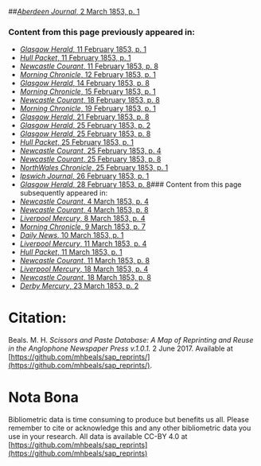 ##[*Aberdeen Journal*, 2 March 1853, p. 1](https://mhbeals.github.io/sap_html/Aberdeen-Journal/Aberdeen-Journal-2-March-1853-p-1)

### Content from this page previously appeared in:
+ [*Glasgow Herald*, 11 February 1853, p. 1](https://mhbeals.github.io/sap_html/Glasgow-Herald/Glasgow-Herald-11-February-1853-p-1)
+ [*Hull Packet*, 11 February 1853, p. 1](https://mhbeals.github.io/sap_html/Hull-Packet/Hull-Packet-11-February-1853-p-1)
+ [*Newcastle Courant*, 11 February 1853, p. 8](https://mhbeals.github.io/sap_html/Newcastle-Courant/Newcastle-Courant-11-February-1853-p-8)
+ [*Morning Chronicle*, 12 February 1853, p. 1](https://mhbeals.github.io/sap_html/Morning-Chronicle/Morning-Chronicle-12-February-1853-p-1)
+ [*Glasgow Herald*, 14 February 1853, p. 8](https://mhbeals.github.io/sap_html/Glasgow-Herald/Glasgow-Herald-14-February-1853-p-8)
+ [*Morning Chronicle*, 15 February 1853, p. 1](https://mhbeals.github.io/sap_html/Morning-Chronicle/Morning-Chronicle-15-February-1853-p-1)
+ [*Newcastle Courant*, 18 February 1853, p. 8](https://mhbeals.github.io/sap_html/Newcastle-Courant/Newcastle-Courant-18-February-1853-p-8)
+ [*Morning Chronicle*, 19 February 1853, p. 1](https://mhbeals.github.io/sap_html/Morning-Chronicle/Morning-Chronicle-19-February-1853-p-1)
+ [*Glasgow Herald*, 21 February 1853, p. 8](https://mhbeals.github.io/sap_html/Glasgow-Herald/Glasgow-Herald-21-February-1853-p-8)
+ [*Glasgow Herald*, 25 February 1853, p. 2](https://mhbeals.github.io/sap_html/Glasgow-Herald/Glasgow-Herald-25-February-1853-p-2)
+ [*Glasgow Herald*, 25 February 1853, p. 8](https://mhbeals.github.io/sap_html/Glasgow-Herald/Glasgow-Herald-25-February-1853-p-8)
+ [*Hull Packet*, 25 February 1853, p. 1](https://mhbeals.github.io/sap_html/Hull-Packet/Hull-Packet-25-February-1853-p-1)
+ [*Newcastle Courant*, 25 February 1853, p. 4](https://mhbeals.github.io/sap_html/Newcastle-Courant/Newcastle-Courant-25-February-1853-p-4)
+ [*Newcastle Courant*, 25 February 1853, p. 8](https://mhbeals.github.io/sap_html/Newcastle-Courant/Newcastle-Courant-25-February-1853-p-8)
+ [*NorthWales Chronicle*, 25 February 1853, p. 1](https://mhbeals.github.io/sap_html/NorthWales-Chronicle/NorthWales-Chronicle-25-February-1853-p-1)
+ [*Ipswich Journal*, 26 February 1853, p. 1](https://mhbeals.github.io/sap_html/Ipswich-Journal/Ipswich-Journal-26-February-1853-p-1)
+ [*Glasgow Herald*, 28 February 1853, p. 8](https://mhbeals.github.io/sap_html/Glasgow-Herald/Glasgow-Herald-28-February-1853-p-8)### Content from this page subsequently appeared in:
+ [*Newcastle Courant*, 4 March 1853, p. 4](https://mhbeals.github.io/sap_html/Newcastle-Courant/Newcastle-Courant-4-March-1853-p-4)
+ [*Newcastle Courant*, 4 March 1853, p. 8](https://mhbeals.github.io/sap_html/Newcastle-Courant/Newcastle-Courant-4-March-1853-p-8)
+ [*Liverpool Mercury*, 8 March 1853, p. 4](https://mhbeals.github.io/sap_html/Liverpool-Mercury/Liverpool-Mercury-8-March-1853-p-4)
+ [*Morning Chronicle*, 9 March 1853, p. 7](https://mhbeals.github.io/sap_html/Morning-Chronicle/Morning-Chronicle-9-March-1853-p-7)
+ [*Daily News*, 10 March 1853, p. 1](https://mhbeals.github.io/sap_html/Daily-News/Daily-News-10-March-1853-p-1)
+ [*Liverpool Mercury*, 11 March 1853, p. 4](https://mhbeals.github.io/sap_html/Liverpool-Mercury/Liverpool-Mercury-11-March-1853-p-4)
+ [*Hull Packet*, 11 March 1853, p. 1](https://mhbeals.github.io/sap_html/Hull-Packet/Hull-Packet-11-March-1853-p-1)
+ [*Newcastle Courant*, 11 March 1853, p. 8](https://mhbeals.github.io/sap_html/Newcastle-Courant/Newcastle-Courant-11-March-1853-p-8)
+ [*Liverpool Mercury*, 18 March 1853, p. 4](https://mhbeals.github.io/sap_html/Liverpool-Mercury/Liverpool-Mercury-18-March-1853-p-4)
+ [*Newcastle Courant*, 18 March 1853, p. 8](https://mhbeals.github.io/sap_html/Newcastle-Courant/Newcastle-Courant-18-March-1853-p-8)
+ [*Derby Mercury*, 23 March 1853, p. 2](https://mhbeals.github.io/sap_html/Derby-Mercury/Derby-Mercury-23-March-1853-p-2)
                    
# Citation: 

Beals. M. H. *Scissors and Paste Database: A Map of Reprinting and Reuse in the Anglophone Newspaper Press v.1.0.1.* 2 June 2017. Available at [https://github.com/mhbeals/sap_reprints/](https://github.com/mhbeals/sap_reprints/). 
                    
# Nota Bona

Bibliometric data is time consuming to produce but benefits us all. Please remember to cite or acknowledge this and any other bibliometric data you use in your research. All data is available CC-BY 4.0 at [https://github.com/mhbeals/sap_reprints](https://github.com/mhbeals/sap_reprints)